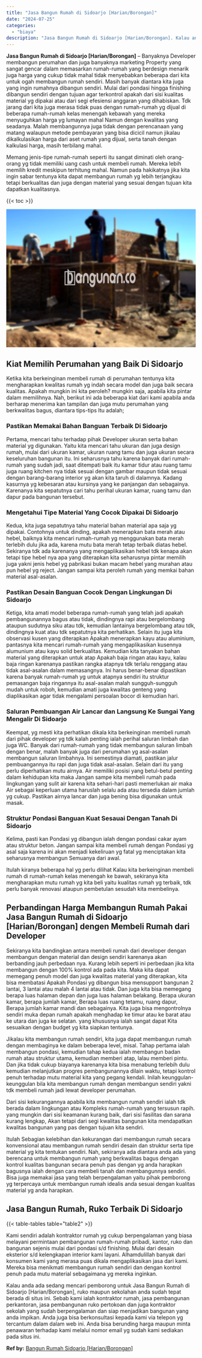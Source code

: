 ```yaml
---
title: "Jasa Bangun Rumah di Sidoarjo [Harian/Borongan]"
date: "2024-07-25"
categories: 
  - "biaya"
description: "Jasa Bangun Rumah di Sidoarjo [Harian/Borongan]. Kalau anda ada sedang mencari pemborong untuk Jasa Bangun Rumah di Sidoarjo [Harian/Borongan], ruko maupun..."
---
```


**Jasa Bangun Rumah di Sidoarjo \[Harian/Borongan\]** – Banyaknya Developer membangun perumahan dan juga banyaknya marketing Property yang sangat gencar dalam memasarkan rumah-rumah yang berdesign menarik juga harga yang cukup tidak mahal tidak menyebabkan beberapa dari kita untuk ogah membangun rumah sendiri. Masih banyak diantara kita juga yang ingin rumahnya dibangun sendiri. Mulai dari pondasi hingga finishing dibangun sendiri dengan tujuan agar terkontrol apakah dari sisi kualitas material yg dipakai atau dari segi efesiensi anggaran yang dihabiskan. Tdk jarang dari kita juga merasa tidak puas dengan rumah-rumah yg dijual di beberapa rumah-rumah kelas menengah kebawah yang mereka menyuguhkan harga yg lumayan mahal Namun dengan kwalitas yang seadanya. Malah membangunnya juga tidak dengan perencanaan yang matang walaupun metode pembayaran yang bisa dicicil namun jikalau dikalkulasikan harga dari aset rumah yang dijual, serta tanah dengan kalkulasi harga, masih terbilang mahal.

Memang jenis-tipe rumah-rumah seperti itu sangat diminati oleh orang-orang yg tidak memiliki uang cash untuk membeli rumah. Mereka lebih memilih kredit meskipun terhitung mahal. Namun pada hakikatnya jika kita ingin sabar tentunya kita dapat membangun rumah yg lebih terjangkau tetapi berkualitas dan juga dengan material yang sesuai dengan tujuan kita dapatkan kualitasnya.

{{< toc >}}

![Jasa Bangun Rumah di Sidoarjo [Harian/Borongan]](/images/borong-bangunan-20.png)

## Kiat Memilih Perumahan yang Baik Di Sidoarjo

Ketika kita berkeinginan membeli rumah di perumahan tentunya kita mengharapkan kwalitas rumah yg indah secara model dan juga baik secara kualitas. Apakah mungkin ini kita peroleh? mungkin saja, apabila kita pintar dalam memilihnya. Nah, berikut ini ada beberapa kiat dari kami apabila anda berharap menerima kan tampilan dan juga mutu perumahan yang berkwalitas bagus, diantara tips-tips Itu adalah;

### Pastikan Memakai Bahan Banguan Terbaik Di Sidoarjo

Pertama, mencari tahu terhadap pihak Developer ukuran serta bahan material yg digunakan. Yaitu kita mencari tahu ukuran dan juga design rumah, mulai dari ukuran kamar, ukuran ruang tamu dan juga ukuran secara keseluruhan bangunan itu. Ini seharusnya tahu karena banyak dari rumah-rumah yang sudah jadi, saat ditempati baik itu kamar tidur atau ruang tamu juga ruang kitchen nya tidak sesuai dengan gambar maupun tidak sesuai dengan barang-barang interior yg akan kita taruh di dalamnya. Kadang kasurnya yg kebesaran atau kursinya yang ke panjangan dan sebagainya. Karenanya kita sepatutnya cari tahu perihal ukuran kamar, ruang tamu dan dapur pada bangunan tersebut.

### Mengetahui Tipe Material Yang Cocok Dipakai Di Sidoarjo

Kedua, kita juga sepatutnya tahu material bahan material apa saja yg dipakai. Contohnya untuk dinding, apakah menerapkan bata merah atau hebel, baiknya kita mencari rumah-rumah yg menggunakan bata merah terlebih dulu jika ada, karena mutu bata merah tetap terbaik diatas hebel. Sekiranya tdk ada karenanya yang mengaplikasikan hebel tdk kenapa akan tetapi tipe hebel nya apa yang diterapkan kita seharusnya pintar memilih juga yakni jenis hebel yg pabrikasi bukan macam hebel yang murahan atau pun hebel yg reject. Jangan sampai kita peroleh rumah yang memkai bahan material asal-asalan.

### Pastikan Desain Banguan Cocok Dengan Lingkungan Di Sidoarjo

Ketiga, kita amati model beberapa rumah-rumah yang telah jadi apakah pembangunannya bagus atau tidak, dindingnya rapi atau bergelombang ataupun sudutnya siku atau tdk, kemudian lantainya bergelombang atau tdk, dindingnya kuat atau tdk sepatutnya kita perhatikan. Selain itu juga kita observasi kusen yang diterapkan Apakah menerapkan kayu atau aluminium, pantasnya kita mencari rumah-rumah yang mengaplikasikan kusennya alumunium atau kayu solid berkualitas. Kemudian kita tanyakan bahan material yang diterapkan untuk atap Apakah baja ringan atau kayu, kalau baja ringan karenanya pastikan rangka atapnya tdk terlalu renggang atau tidak asal-asalan dalam memasangnya. Ini harus benar-benar dipastikan karena banyak rumah-rumah yg untuk atapnya sendiri itu struktur pemasangan baja ringannya itu asal-asalan malah sungguh-sungguh mudah untuk roboh, kemudian amati juga kwalitas genteng yang diaplikasikan agar tidak mengalami persoalan bocor di kemudian hari.

### Saluran Pembuangan Air Lancar dan Langsung Ke Sungai Yang Mengalir Di Sidoarjo

Keempat, yg mesti kita perhatikan dikala kita berkeinginan membeli rumah dari pihak developer yg tdk kalah penting ialah perihal saluran limbah dan juga WC. Banyak dari rumah-rumah yang tidak membangun saluran limbah dengan benar, malah banyak juga dari perumahan yg asal-asalan membangun saluran limbahnya. Ini semestinya diamati, pastikan jalur pembuangannya itu rapi dan juga tidak asal-asalan. Selain dari itu yang perlu diperhatikan mutu airnya. Air memiliki posisi yang betul-betul penting dalam kehidupan kita maka Jangan sampe kita membeli rumah pada lingkungan yang sulit air karena kita sehari-hari pasti memerlukan air maka Air sebagai keperluan utama haruslah selalu ada atau tersedia dalam jumlah yg cukup. Pastikan airnya lancar dan juga bening bisa digunakan untuk masak.

### Struktur Pondasi Banguan Kuat Sesauai Dengan Tanah Di Sidoarjo

Kelima, pasti kan Pondasi yg dibangun ialah dengan pondasi cakar ayam atau struktur beton. Jangan sampai kita membeli rumah dengan Pondasi yg asal saja karena ini akan menjadi kekeliruan yg fatal yg menciptakan kita seharusnya membangun Semuanya dari awal.

Itulah kiranya beberapa hal yg perlu dilihat Kalau kita berkeinginan membeli rumah di rumah-rumah kelas menengah ke bawah, sekiranya kita mengharapkan mutu rumah yg kita beli yaitu kualitas rumah yg terbaik, tdk perlu banyak renovasi ataupun pembetulan sesudah kita membelinya.

## Perbandingan Harga Membangun Rumah Pakai Jasa Bangun Rumah di Sidoarjo \[Harian/Borongan\] dengen Membeli Rumah dari Developer

Sekiranya kita bandingkan antara membeli rumah dari developer dengan membangun dengan material dan design sendiri karenanya akan berbanding jauh perbedaan nya. Kurang lebih seperti ini perbedaan jika kita membangun dengan 100% kontrol ada pada kita. Maka kita dapat memegang penuh model dan juga kwalitas material yang diterapkan, kita bisa membatasi Apakah Pondasi yg dibangun bisa mensupport bangunan 2 lantai, 3 lantai atau malah 4 lantai atau tidak. Dan juga kita bisa memegang berapa luas halaman depan dan juga luas halaman belakang. Berapa ukuran kamar, berapa jumlah kamar, Berapa luas ruang tetamu, ruang dapur, Berapa jumlah kamar mandi dan sebagainya. Kita juga bisa mengontrolnya sendiri muka depan rumah apakah menghadap ke timur atau ke barat atau ke utara dan juga ke selatan. yang khususnya ialah sangat dapat Kita sesuaikan dengan budget yg kita siapkan tentunya.

Jikalau kita membangun rumah sendiri, kita juga dapat membangun rumah dengan membaginya ke dalam beberapa level, misal. Tahap pertama ialah membangun pondasi, kemudian tahap kedua ialah membangun badan rumah atau struktur utama, kemudian memberi atap, lalau memberi pintu. Dan jika tidak cukup biayanya karenanya kita bisa menabung terlebih dulu kemudian melanjutkan progres pembangunannya dilain waktu, tetapi kontrol penuh terhadap mutu material kita yang pegang kendali. Inilah keunggulan-keunggulan bila kita membangun rumah dengan membangun sendiri yakni tdk membeli rumah jadi lewat developer perumahan.

Dari sisi kekurangannya apabila kita membangun rumah sendiri ialah tdk berada dalam lingkungan atau Kompleks rumah-rumah yang tersusun rapih. yang mungkin dari sisi keamanan kurang baik, dari sisi fasilitas dan sarana kurang lengkap, Akan tetapi dari segi kwalitas bangunan kita mendapatkan kwalitas bangunan yang pas dengan tujuan kita sendiri.

Itulah Sebagian kelebihan dan kekurangan dari membangun rumah secara konvensional atau membangun rumah sendiri desain dan struktur serta tipe material yg kita tentukan sendiri. Nah, sekiranya ada diantara anda ada yang berencana untuk membangun rumah yang berkwalitas bagus dengan kontrol kualitas bangunan secara penuh pas dengan yg anda harapkan bagusnya ialah dengan cara membeli tanah dan membangunnya sendiri. Bisa juga memakai jasa yang telah berpengalaman yaitu pihak pemborong yg terpercaya untuk membangun rumah idealis anda sesuai dengan kualitas material yg anda harapkan.

## Jasa Bangun Rumah, Ruko Terbaik Di Sidoarjo

{{< table-tables table="table2" >}}

Kami sendiri adalah kontraktor rumah yg cukup berpengalaman yang biasa melayani permintaan pembangunan rumah-rumah pribadi, kantor, ruko dan bangunan sejenis mulai dari pondasi s/d finishing. Mulai dari desain eksterior s/d kelengkapan interior kami layani. Alhamdulillah banyak dari konsumen kami yang merasa puas dikala mengaplikasikan jasa dari kami. Mereka bisa menikmati membangun rumah sendiri dan dengan kontrol penuh pada mutu material sebagaimana yg mereka inginkan.

Kalau anda ada sedang mencari pemborong untuk Jasa Bangun Rumah di Sidoarjo \[Harian/Borongan\], ruko maupun sekolahan anda sudah tepat berada di situs ini. Sebab kami ialah kontraktor rumah, jasa pembangunan perkantoran, jasa pembangunan ruko pertokoan dan juga kontraktor sekolah yang sudah berpengalaman dan siap menjadikan bangunan yang anda impikan. Anda juga bisa berkonsultasi kepada kami via telepon yg tercantum dalam dalam web ini. Anda bisa berunding harga maupun minta penawaran terhadap kami melalui nomor email yg sudah kami sediakan pada situs ini.

**Ref by:** [Bangun Rumah Sidoarjo [Harian/Borongan]](https://id.wikipedia.org/wiki/Bangun)
